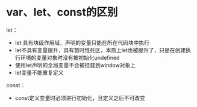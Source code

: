 # var、let、const的区别

let：

- let 具有块级作用域，声明的变量只能在所在代码块中执行
- let不具有变量提升，具有暂时性死区，本质上let也被提升了，只是在创建执行环境的变量对象时没有被初始化undefined
- 使用let声明的全局变量不会被挂载到window对象上
- let变量不能重复定义

const：

- const定义变量时必须进行初始化，且定义之后不可改变

